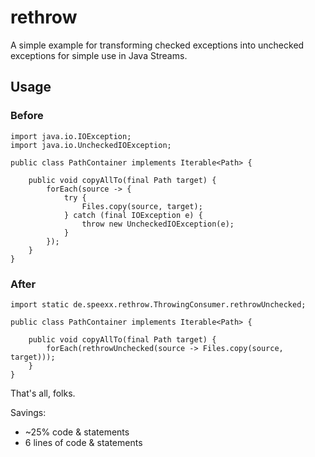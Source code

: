 # rethrow

A simple example for transforming checked exceptions into unchecked exceptions for simple use in Java Streams.

## Usage

### Before
    
    import java.io.IOException;
    import java.io.UncheckedIOException;
    
    public class PathContainer implements Iterable<Path> {
    
        public void copyAllTo(final Path target) {
            forEach(source -> {
                try {
                    Files.copy(source, target);
                } catch (final IOException e) {
                    throw new UncheckedIOException(e);
                }
            });
        }
    }

### After

    import static de.speexx.rethrow.ThrowingConsumer.rethrowUnchecked;

    public class PathContainer implements Iterable<Path> {
    
        public void copyAllTo(final Path target) {
            forEach(rethrowUnchecked(source -> Files.copy(source, target)));
        }
    }

That's all, folks. 

Savings:
- ~25% code & statements
- 6 lines of code & statements
